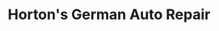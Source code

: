 ---
title: "Horton's German Auto Repair"
url: /corvallis/hortons-german-auto-repair/
shop: car repair
---